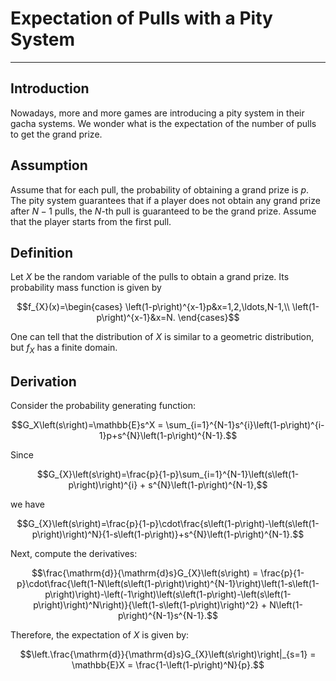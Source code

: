 # Expectation of Pulls with a Pity System

---

## Introduction

Nowadays, more and more games are introducing a pity system in their gacha systems. We wonder what is the expectation of the number of pulls to get the grand prize.

## Assumption

Assume that for each pull, the probability of obtaining a grand prize is $p$. The pity system guarantees that if a player does not obtain any grand prize after $N-1$ pulls, the $N$-th pull is guaranteed to be the grand prize. Assume that the player starts from the first pull.

## Definition

Let $X$ be the random variable of the pulls to obtain a grand prize. Its probability mass function is given by
```math
f_{X}(x)=\begin{cases}
\left(1-p\right)^{x-1}p&x=1,2,\ldots,N-1,\\
\left(1-p\right)^{x-1}&x=N.
\end{cases}
```
One can tell that the distribution of $X$ is similar to a geometric distribution, but $f_X$ has a finite domain.

## Derivation

Consider the probability generating function:
```math
G_X\left(s\right)=\mathbb{E}s^X = \sum_{i=1}^{N-1}s^{i}\left(1-p\right)^{i-1}p+s^{N}\left(1-p\right)^{N-1}.
```
Since
```math
G_{X}\left(s\right)=\frac{p}{1-p}\sum_{i=1}^{N-1}\left(s\left(1-p\right)\right)^{i} + s^{N}\left(1-p\right)^{N-1},
```
we have 
```math
G_{X}\left(s\right)=\frac{p}{1-p}\cdot\frac{s\left(1-p\right)-\left(s\left(1-p\right)\right)^N}{1-s\left(1-p\right)}+s^{N}\left(1-p\right)^{N-1}.
```
 
Next, compute the derivatives:
```math
\frac{\mathrm{d}}{\mathrm{d}s}G_{X}\left(s\right) = \frac{p}{1-p}\cdot\frac{\left(1-N\left(s\left(1-p\right)\right)^{N-1}\right)\left(1-s\left(1-p\right)\right)-\left(-1\right)\left(s\left(1-p\right)-\left(s\left(1-p\right)\right)^N\right)}{\left(1-s\left(1-p\right)\right)^2} + N\left(1-p\right)^{N-1}s^{N-1}.
```
Therefore, the expectation of $X$ is given by:
```math
\left.\frac{\mathrm{d}}{\mathrm{d}s}G_{X}\left(s\right)\right|_{s=1} = \mathbb{E}X = \frac{1-\left(1-p\right)^N}{p}.
```
